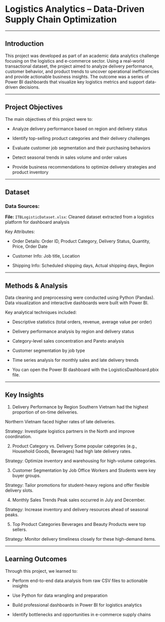 # Logistics Analytics – Data-Driven Supply Chain Optimization

---

## Introduction
This project was developed as part of an academic data analytics challenge focusing on the logistics and e-commerce sector. Using a real-world transactional dataset, the project aimed to analyze delivery performance, customer behavior, and product trends to uncover operational inefficiencies and provide actionable business insights. The outcome was a series of Power BI dashboards that visualize key logistics metrics and support data-driven decisions.

---

## Project Objectives
The main objectives of this project were to:

+ Analyze delivery performance based on region and delivery status

+ Identify top-selling product categories and their delivery challenges

+ Evaluate customer job segmentation and their purchasing behaviors

+ Detect seasonal trends in sales volume and order values

+ Provide business recommendations to optimize delivery strategies and product inventory

---

## Dataset
### Data Sources:

**File:** `ITBLogisticDataset.xlsx`: Cleaned dataset extracted from a logistics platform for dashboard analysis

Key Attributes:
+ Order Details: Order ID, Product Category, Delivery Status, Quantity, Price, Order Date

+ Customer Info: Job title, Location

+ Shipping Info: Scheduled shipping days, Actual shipping days, Region

---

## Methods & Analysis
Data cleaning and preprocessing were conducted using Python (Pandas). Data visualization and interactive dashboards were built with Power BI.

Key analytical techniques included:

+ Descriptive statistics (total orders, revenue, average value per order)

+ Delivery performance analysis by region and delivery status

+ Category-level sales concentration and Pareto analysis

+ Customer segmentation by job type

+ Time series analysis for monthly sales and late delivery trends

+ You can open the Power BI dashboard with the LogisticsDashboard.pbix file.

---

## Key Insights
1. Delivery Performance by Region
Southern Vietnam had the highest proportion of on-time deliveries.

Northern Vietnam faced higher rates of late deliveries.

Strategy: Investigate logistics partners in the North and improve coordination.

2. Product Category vs. Delivery
Some popular categories (e.g., Household Goods, Beverages) had high late delivery rates.

 Strategy: Optimize inventory and warehousing for high-volume categories.

3. Customer Segmentation by Job
Office Workers and Students were key buyer groups.

 Strategy: Tailor promotions for student-heavy regions and offer flexible delivery slots.

4. Monthly Sales Trends
Peak sales occurred in July and December.

 Strategy: Increase inventory and delivery resources ahead of seasonal peaks.

5. Top Product Categories
Beverages and Beauty Products were top sellers.

 Strategy: Monitor delivery timeliness closely for these high-demand items.

 ---

## Learning Outcomes

Through this project, we learned to:

+ Perform end-to-end data analysis from raw CSV files to actionable insights

+ Use Python for data wrangling and preparation

+ Build professional dashboards in Power BI for logistics analytics

+ Identify bottlenecks and opportunities in e-commerce supply chains
